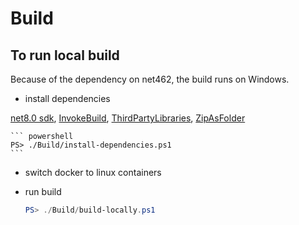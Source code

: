# Build

## To run local build

Because of the dependency on net462, the build runs on Windows.

- install dependencies

[net8.0 sdk](https://dotnet.microsoft.com/download/dotnet/8.0), 
[InvokeBuild](https://www.powershellgallery.com/packages/InvokeBuild/5.11.1),
[ThirdPartyLibraries](https://www.powershellgallery.com/packages/ThirdPartyLibraries/3.5.1),
[ZipAsFolder](https://www.powershellgallery.com/packages/ZipAsFolder/1.0.0)

    ``` powershell
    PS> ./Build/install-dependencies.ps1
    ```

- switch docker to linux containers

- run build

    ``` powershell
    PS> ./Build/build-locally.ps1
    ```
